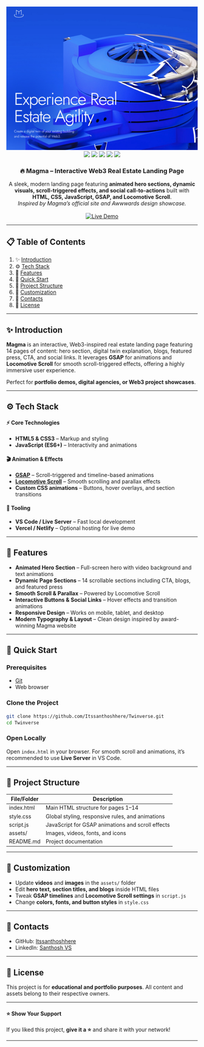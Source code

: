 
<div align="center"> <br /> 
<a href="https://github.com/Itssanthoshhere/Twinverse" target="_blank"> 
<img src="/assets/magmaThumbnail.jpg" alt="Project Banner"> 
</a> <br /> 
<div>
<img src="https://img.shields.io/badge/-HTML5-E34F26?style=for-the-badge&logo=html5&logoColor=white" /> 
<img src="https://img.shields.io/badge/-CSS3-1572B6?style=for-the-badge&logo=css3&logoColor=white" /> 
<img src="https://img.shields.io/badge/-JavaScript-F7DF1E?style=for-the-badge&logo=javascript&logoColor=black" /> 
<img src="https://img.shields.io/badge/-GSAP-FF6600?style=for-the-badge&logoColor=white" /> 
<img src="https://img.shields.io/badge/-LocomotiveScroll-000?style=for-the-badge&logoColor=white" /> 
</div> 
<div align="center"> 
<h3>🔥 Magma – Interactive Web3 Real Estate Landing Page</h3> 
A sleek, modern landing page featuring <b>animated hero sections, dynamic visuals, scroll-triggered effects, and social call-to-actions</b> built with <b>HTML, CSS, JavaScript, GSAP, and Locomotive Scroll</b>.<br/> 
<i>Inspired by Magma’s official site and Awwwards design showcase.</i> 
</div> <br /> 
<a href="https://twinverse-magma.vercel.app/" target="_blank"> 
<img src="https://img.shields.io/badge/🚀%20Live%20Demo-brightgreen?style=for-the-badge&logo=vercel&logoColor=white" alt="Live Demo" /> 
</a> <br /> 
</div>

---

## 📋 Table of Contents

1. ✨ [Introduction](#introduction)
2. ⚙️ [Tech Stack](#tech-stack)
3. 🔋 [Features](#features)
4. 🤸 [Quick Start](#quick-start)
5. 🧱 [Project Structure](#project-structure)
6. 📝 [Customization](#customization)
7. 🔗 [Contacts](#contacts)
8. 📄 [License](#license)

---

## ✨ Introduction

**Magma** is an interactive, Web3-inspired real estate landing page featuring 14 pages of content: hero section, digital twin explanation, blogs, featured press, CTA, and social links. It leverages **GSAP** for animations and **Locomotive Scroll** for smooth scroll-triggered effects, offering a highly immersive user experience.

Perfect for **portfolio demos, digital agencies, or Web3 project showcases**.

---

## ⚙️ Tech Stack

#### ⚡ Core Technologies

- **HTML5 & CSS3** – Markup and styling
- **JavaScript (ES6+)** – Interactivity and animations

#### 🎬 Animation & Effects

- **[GSAP](https://greensock.com/gsap/)** – Scroll-triggered and timeline-based animations
- **[Locomotive Scroll](https://locomotivemtl.github.io/locomotive-scroll/)** – Smooth scrolling and parallax effects
- **Custom CSS animations** – Buttons, hover overlays, and section transitions

#### 🧹 Tooling

- **VS Code / Live Server** – Fast local development
- **Vercel / Netlify** – Optional hosting for live demo

---

## 🔋 Features

- **Animated Hero Section** – Full-screen hero with video background and text animations
- **Dynamic Page Sections** – 14 scrollable sections including CTA, blogs, and featured press
- **Smooth Scroll & Parallax** – Powered by Locomotive Scroll
- **Interactive Buttons & Social Links** – Hover effects and transition animations
- **Responsive Design** – Works on mobile, tablet, and desktop
- **Modern Typography & Layout** – Clean design inspired by award-winning Magma website

---

## 🤸 Quick Start

### Prerequisites

- [Git](https://git-scm.com/)
- Web browser

### Clone the Project

```bash
git clone https://github.com/Itssanthoshhere/Twinverse.git
cd Twinverse
```

### Open Locally

Open `index.html` in your browser. For smooth scroll and animations, it’s recommended to use **Live Server** in VS Code.

---

## 🧱 Project Structure

| File/Folder | Description                                       |
| ----------- | ------------------------------------------------- |
| index.html  | Main HTML structure for pages 1–14                |
| style.css   | Global styling, responsive rules, and animations  |
| script.js   | JavaScript for GSAP animations and scroll effects |
| assets/     | Images, videos, fonts, and icons                  |
| README.md   | Project documentation                             |

---

## 📝 Customization

- Update **videos** and **images** in the `assets/` folder
- Edit **hero text, section titles, and blogs** inside HTML files
- Tweak **GSAP timelines** and **Locomotive Scroll settings** in `script.js`
- Change **colors, fonts, and button styles** in `style.css`

---

## 🔗 Contacts

- GitHub: [Itssanthoshhere](https://github.com/Itssanthoshhere)
- LinkedIn: [Santhosh VS](https://www.linkedin.com/in/thesanthoshvs/)

---

## 📄 License

This project is for **educational and portfolio purposes**. All content and assets belong to their respective owners.

---

#### ⭐ Show Your Support

If you liked this project, **give it a ⭐** and share it with your network!

---

